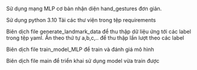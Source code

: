 Sử dụng mạng MLP cơ bản nhận diện hand_gestures đơn giản.

Sử dụng python 3.10
Tải các thư viện trong tệp requirements

Biên dịch file generate_landmark_data để thu thập dữ liệu ứng tới các label trong tệp yaml. Ấn theo thứ tự a,b,c,.. để thu thập lần lượt theo các label

Biên dịch file train_model_MLP để train và đánh giá mô hình

Biên dịch file main để triển khai sử dụng model vừa train được
